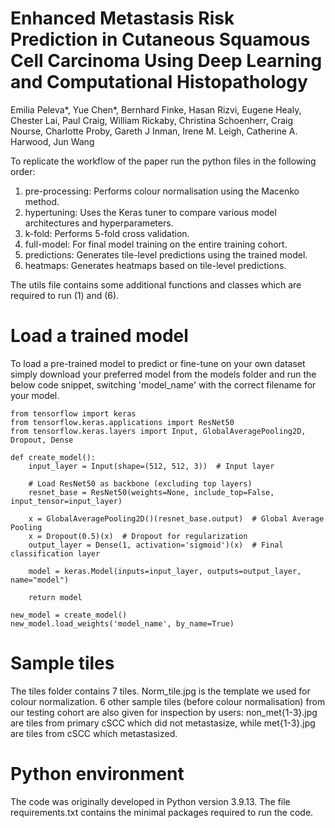 # Enhanced Metastasis Risk Prediction in Cutaneous Squamous Cell Carcinoma Using Deep Learning and Computational Histopathology 

Emilia Peleva*, Yue Chen*, Bernhard Finke, Hasan Rizvi, Eugene Healy, Chester Lai, Paul Craig, William Rickaby, Christina Schoenherr, Craig Nourse, Charlotte Proby, Gareth J Inman, Irene M. Leigh, Catherine A. Harwood, Jun Wang

To replicate the workflow of the paper run the python files in the following order:

1. pre-processing: Performs colour normalisation using the Macenko method.
2. hypertuning: Uses the Keras tuner to compare various model architectures and hyperparameters.
3. k-fold: Performs 5-fold cross validation. 
4. full-model: For final model training on the entire training cohort.
5. predictions: Generates tile-level predictions using the trained model.
6. heatmaps: Generates heatmaps based on tile-level predictions.

The utils file contains some additional functions and classes which are required to run (1) and (6).


# Load a trained model

To load a pre-trained model to predict or fine-tune on your own dataset simply download your preferred model from the models folder and run the below code snippet, switching 'model_name' with the correct filename for your model.

    from tensorflow import keras
    from tensorflow.keras.applications import ResNet50
    from tensorflow.keras.layers import Input, GlobalAveragePooling2D, Dropout, Dense
    
    def create_model():
        input_layer = Input(shape=(512, 512, 3))  # Input layer
    
        # Load ResNet50 as backbone (excluding top layers)
        resnet_base = ResNet50(weights=None, include_top=False, input_tensor=input_layer)
    
        x = GlobalAveragePooling2D()(resnet_base.output)  # Global Average Pooling
        x = Dropout(0.5)(x)  # Dropout for regularization
        output_layer = Dense(1, activation='sigmoid')(x)  # Final classification layer
    
        model = keras.Model(inputs=input_layer, outputs=output_layer, name="model")
    
        return model

    new_model = create_model()
    new_model.load_weights('model_name', by_name=True)

# Sample tiles

The tiles folder contains 7 tiles. Norm_tile.jpg is the template we used for colour normalization. 6 other sample tiles (before colour normalisation) from our testing cohort are also given for inspection by users: non_met{1-3}.jpg are tiles from primary cSCC which did not metastasize, while met{1-3}.jpg are tiles from cSCC which metastasized.


# Python environment

The code was originally developed in Python version 3.9.13. The file requirements.txt contains the minimal packages required to run the code.
